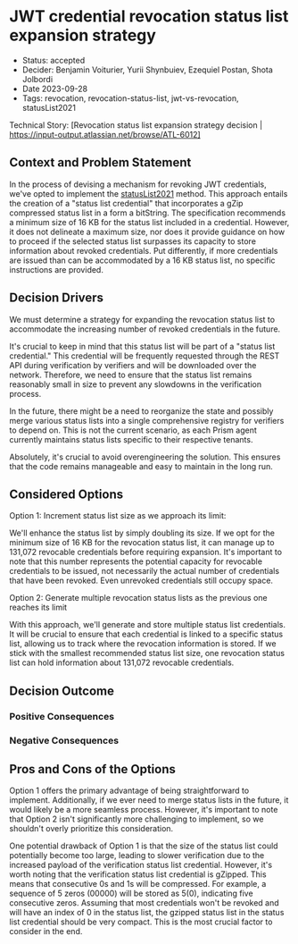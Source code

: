 # JWT credential revocation status list expansion strategy 

- Status: accepted
- Decider: Benjamin Voiturier, Yurii Shynbuiev, Ezequiel Postan, Shota Jolbordi
- Date 2023-09-28
- Tags: revocation, revocation-status-list, jwt-vs-revocation, statusList2021

Technical Story: [Revocation status list expansion strategy decision | https://input-output.atlassian.net/browse/ATL-6012]

## Context and Problem Statement

In the process of devising a mechanism for revoking JWT credentials, we've opted to implement the [statusList2021](https://www.w3.org/TR/vc-status-list/) method. 
This approach entails the creation of a "status list credential" that incorporates a gZip compressed status list in a form a bitString.
The specification recommends a minimum size of 16 KB for the status list included in a credential.
However, it does not delineate a maximum size, nor does it provide guidance on how to proceed if the selected status list surpasses its capacity to store information about revoked credentials.
Put differently, if more credentials are issued than can be accommodated by a 16 KB status list, no specific instructions are provided.


## Decision Drivers

We must determine a strategy for expanding the revocation status list to accommodate the increasing number of revoked credentials in the future.

It's crucial to keep in mind that this status list will be part of a "status list credential."
This credential will be frequently requested through the REST API during verification by verifiers and will be downloaded over the network.
Therefore, we need to ensure that the status list remains reasonably small in size to prevent any slowdowns in the verification process.

In the future, there might be a need to reorganize the state and possibly merge various status lists into a single comprehensive registry for verifiers to depend on. This is not the current scenario, as each Prism agent currently maintains status lists specific to their respective tenants.

Absolutely, it's crucial to avoid overengineering the solution. This ensures that the code remains manageable and easy to maintain in the long run.


## Considered Options


Option 1: Increment status list size as we approach its limit:

We'll enhance the status list by simply doubling its size.
If we opt for the minimum size of 16 KB for the revocation status list, it can manage up to 131,072 revocable credentials before requiring expansion.
It's important to note that this number represents the potential capacity for revocable credentials to be issued, not necessarily the actual number of credentials that have been revoked.
Even unrevoked credentials still occupy space.

Option 2: Generate multiple revocation status lists as the previous one reaches its limit

With this approach, we'll generate and store multiple status list credentials.
It will be crucial to ensure that each credential is linked to a specific status list, allowing us to track where the revocation information is stored.
If we stick with the smallest recommended status list size, one revocation status list can hold information about 131,072 revocable credentials.


## Decision Outcome


### Positive Consequences


### Negative Consequences


## Pros and Cons of the Options

Option 1 offers the primary advantage of being straightforward to implement.
Additionally, if we ever need to merge status lists in the future, it would likely be a more seamless process.
However, it's important to note that Option 2 isn't significantly more challenging to implement, so we shouldn't overly prioritize this consideration.

One potential drawback of Option 1 is that the size of the status list could potentially become too large, leading to slower verification due to the increased payload of the verification status list credential.
However, it's worth noting that the verification status list credential is gZipped.
This means that consecutive 0s and 1s will be compressed.
For example, a sequence of 5 zeros (00000) will be stored as 5(0), indicating five consecutive zeros.
Assuming that most credentials won't be revoked and will have an index of 0 in the status list, the gzipped status list in the status list credential should be very compact.
This is the most crucial factor to consider in the end.





